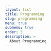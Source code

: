 ```yaml
---
layout: list
title: Programming
slug: programming
menu: true
submenu: true
order: 3
description: >
  About Programming
---
```

